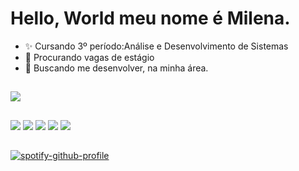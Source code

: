 # Hello, World meu nome é Milena. 
- ✨ Cursando 3º período:Análise e Desenvolvimento de Sistemas
- 🔭 Procurando vagas de estágio
- 💼 Buscando me desenvolver, na minha área. 


##

<picture>
  <source
    srcset="https://github-readme-stats.vercel.app/api?username=milena-soat&show_icons=true&theme=dark"
    media="(prefers-color-scheme: dark)"
  />
  <source
    srcset="https://github-readme-stats.vercel.app/api?username=milena-soat&show_icons=true"
    media="(prefers-color-scheme: light), (prefers-color-scheme: no-preference)"
  />
  <img src="https://github-readme-stats.vercel.app/api?username=milena-soat&show_icons=true" />
</picture>

##
<div> 
  <a href="https://instagram.com/msa_cdea" target="_blank"><img src="https://img.shields.io/badge/-Instagram-%23E4405F?style=for-the-badge&logo=instagram&logoColor=white" target="_blank"></a>
<a href="https://www.twitch.tv/milenacoleto" target="_blank"><img src="https://img.shields.io/badge/Twitch-9146FF?style=for-the-badge&logo=twitch&logoColor=white" target="_blank"></a>
 <a href="https://discord.gg/milenasoat" target="_blank"><img src="https://img.shields.io/badge/Discord-7289DA?style=for-the-badge&logo=discord&logoColor=white" target="_blank"></a> 
  <a href = "mailto:milenasoaresalves02@gmail.com"><img src="https://img.shields.io/badge/-Gmail-%23333?style=for-the-badge&logo=gmail&logoColor=white" target="_blank"></a>
  <a href="https://www.linkedin.com/in/milena-soares-037185243" target="_blank"><img src="https://img.shields.io/badge/-LinkedIn-%230077B5?style=for-the-badge&logo=linkedin&logoColor=white" target="_blank"></a> 
  </div>
  

  ##
[![spotify-github-profile](https://spotify-github-profile.vercel.app/api/view?uid=31jhabxyspkjbfthqrfnf4d5x4ie&cover_image=true&theme=novatorem&show_offline=false&background_color=934d8a&interchange=false&bar_color=b14e9c&bar_color_cover=true)](https://github.com/kittinan/spotify-github-profile)
